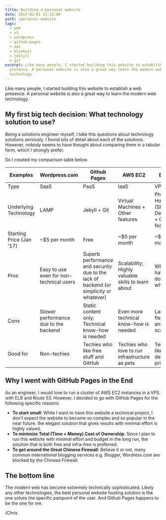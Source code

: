 ```yaml
---
title: Building a personal website
date: 2017-02-01 11:12:00
path: /personal-website
tags:
  - web
  - v1
  - wordpress
  - github-pages
  - aws
  - bluehost
  - jeklyll
  - git
excerpt: Like many people, I started building this website to establish a web
  presence. A personal website is also a great way learn the modern web
  technology.
---
```

Like many people, I started building this website to establish a web presence.
A personal website is also a great way to learn the modern web technology.

## My first big tech decision: What technology solution to use?

Being a solutions engineer myself, I take this questions about technology solutions seriously. I found lots of detail about each of the solutions. However, nobody seems to have thought about comparing them in a tabular form, which I strongly prefer.

So I created my comparison table below.

| Examples                 | **Wordpress.com**                        | **Github Pages**                                                                       | **AWS EC2**                                        | **Bluehost**                                         |
| ------------------------ | ---------------------------------------- | -------------------------------------------------------------------------------------- | -------------------------------------------------- | ---------------------------------------------------- |
| Type                     | SaaS                                     | PaaS                                                                                   | IaaS                                               | VPS                                                  |
| Underlying Technology    | LAMP                                     | Jekyll + Git                                                                           | Virtual Machines + Other features                  | Physical Host (Shared or Dedicated) + Other features |
| Starting Price (Jan '17) | ~$5 per month                            | Free                                                                                   | ~$5 per month                                      | ~$5 per month                                        |
| Pros                     | Easy to use even for non-technical users | Superb performance and security due to the lack of backend (or simplicity or whatever) | Scalability; Highly valuable skills to learn about | What people have been doing all this while           |
| Cons                     | Slower performance due to the backend    | Static content only;  Technical know-how is needed                                     | Even more technical know-how is needed             | Lack of flexibility and scalability                  |
| Good for                 | Non-techies                              | Techies who like free stuff and GitHub                                                 | Techies who  love to run infrastructure as pets    | Techies who like deterministic pricing               |

## Why I went with GitHub Pages in the End

As an engineer, I would love to run a cluster of AWS EC2 instances in a VPS with ELB and Route 53. However, I decided to go with GitHub Pages for the following specific reasons:

* **To start small**: While I want to have this website a technical project, I don't expect the website to become so complex and so popular in the near future. the elegant solution that gives results with minimal effort is highly valued.
* **To minimize Total (Time + Money) Cost of Ownership**: Since I plan to run this website with minimal effort and budget in the long run, the solution that is both free and infra-free is preferred.
* **To get around the Great Chinese Firewall**: Believe it or not, many common international blogging services e.g. Blogger, Wordress.com are blocked by the Chinese Firewall.

## The bottom line

The modern web has become extremely technically sophisticated. Likely any other technologies, the best personal website hosting solution is the one solves the specific painpoint of the user. And Github Pages happens to be the one for me.

/Chris